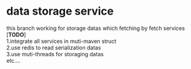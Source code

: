 # data storage service

this branch working for storage datas which fetching by fetch services<br>
[<strong>TODO</strong>]<br>
1.integrate all services in muti-maven struct<br>
2.use redis to read serialization datas<br>
3.use muti-threads for storaging datas<br>
etc....



  
  
